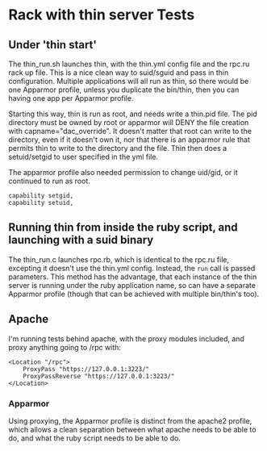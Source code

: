 # Rack with thin server Tests

## Under 'thin start'

The thin_run.sh launches thin, with the thin.yml config file and the rpc.ru rack up file. This is a nice clean way to suid/sguid and pass in thin configuration. Multiple applications will all run as thin, so there would be one Apparmor profile, unless you duplicate the bin/thin, then you can having one app per Apparmor profile.

Starting this way, thin is run as root, and needs write a thin.pid file. The pid directory must be owned by root or apparmor will DENY the file creation with capname="dac_override". It doesn't matter that root can write to the directory, even if it doesn't own it, nor that there is an apparmor rule that permits thin to write to the directory and the file. Thin then does a setuid/setgid to user specified in the yml file.

The apparmor profile also needed permission to change uid/gid, or it continued to run as root.
```
capability setgid,
capability setuid,
```

## Running thin from inside the ruby script, and launching with a suid binary

The thin_run.c launches rpc.rb, which is identical to the rpc.ru file, excepting it doesn't use the thin.yml config. Instead, the `run` call is passed parameters. This method has the advantage, that each instance of the thin server is running under the ruby application name, so can have a separate Apparmor profile (though that can be achieved with multiple bin/thin's too).


## Apache

I'm running tests behind apache, with the proxy modules included, and proxy anything going to /rpc with:
```
<Location "/rpc">
    ProxyPass "https://127.0.0.1:3223/"
    ProxyPassReverse "https://127.0.0.1:3223/"
</Location>
```

### Apparmor

Using proxying, the Apparmor profile is distinct from the apache2 profile, which allows a clean separation between what apache needs to be able to do, and what the ruby script needs to be able to do.
